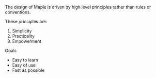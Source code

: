 The design of Maple is driven by high level principles rather than rules or conventions.

These principles are:
1. Simplicity
2. Practicality
3. Empowerment


Goals
- Easy to learn
- Easy of use
- Fast as possible